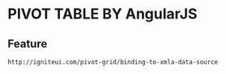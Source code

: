 # PIVOT TABLE BY AngularJS

## Feature 
    http://igniteui.com/pivot-grid/binding-to-xmla-data-source